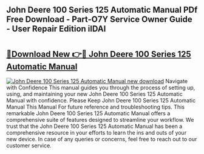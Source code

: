 ## John Deere 100 Series 125 Automatic Manual PDf Free Download - Part-O7Y Service Owner Guide - User Repair Edition ilDAl

# <h2><a href="http://bc91313.oget.top/?id=John+Deere+100+Series+125+Automatic+Manual">🔗Download New 👉🔴 John Deere 100 Series 125 Automatic Manual</a></h2>

[![John Deere 100 Series 125 Automatic Manual new download](https://i.imgur.com/5g1atiW.png)](http://bc91313.oget.top/?id=John+Deere+100+Series+125+Automatic+Manual)
Navigate with Confidence This manual guides you through the process of setting up, using, and maintaining your new John Deere 100 Series 125 Automatic Manual with confidence. Please Keep John Deere 100 Series 125 Automatic Manual This Manual For future reference and troubleshooting tips. This remarkable John Deere 100 Series 125 Automatic Manual offers a comprehensive suite of features designed to streamline your workflow. We trust that the John Deere 100 Series 125 Automatic Manual has been a comprehensive resource in your efforts to learn the ins and outs of your new device. In case of any queries or concerns, feel free to reach out to our customer service.
